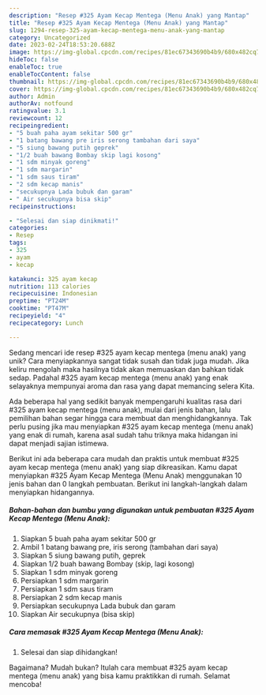 ```yaml
---
description: "Resep #325 Ayam Kecap Mentega (Menu Anak) yang Mantap"
title: "Resep #325 Ayam Kecap Mentega (Menu Anak) yang Mantap"
slug: 1294-resep-325-ayam-kecap-mentega-menu-anak-yang-mantap
category: Uncategorized
date: 2023-02-24T18:53:20.688Z
image: https://img-global.cpcdn.com/recipes/81ec67343690b4b9/680x482cq70/325-ayam-kecap-mentega-menu-anak-foto-resep-utama.jpg
hideToc: false
enableToc: true
enableTocContent: false
thumbnail: https://img-global.cpcdn.com/recipes/81ec67343690b4b9/680x482cq70/325-ayam-kecap-mentega-menu-anak-foto-resep-utama.jpg
cover: https://img-global.cpcdn.com/recipes/81ec67343690b4b9/680x482cq70/325-ayam-kecap-mentega-menu-anak-foto-resep-utama.jpg
author: Admin
authorAv: notfound
ratingvalue: 3.1
reviewcount: 12
recipeingredient:
- "5 buah paha ayam sekitar 500 gr"
- "1 batang bawang pre iris serong tambahan dari saya"
- "5 siung bawang putih geprek"
- "1/2 buah bawang Bombay skip lagi kosong"
- "1 sdm minyak goreng"
- "1 sdm margarin"
- "1 sdm saus tiram"
- "2 sdm kecap manis"
- "secukupnya Lada bubuk dan garam"
- " Air secukupnya bisa skip"
recipeinstructions:

- "Selesai dan siap dinikmati!"
categories:
- Resep
tags:
- 325
- ayam
- kecap

katakunci: 325 ayam kecap 
nutrition: 113 calories
recipecuisine: Indonesian
preptime: "PT24M"
cooktime: "PT47M"
recipeyield: "4"
recipecategory: Lunch

---
```





Sedang mencari ide resep #325 ayam kecap mentega (menu anak) yang unik? Cara menyiapkannya sangat tidak susah dan tidak juga mudah. Jika keliru mengolah maka hasilnya tidak akan memuaskan dan bahkan tidak sedap. Padahal #325 ayam kecap mentega (menu anak) yang enak selayaknya mempunyai aroma dan rasa yang dapat memancing selera Kita.







Ada beberapa hal yang sedikit banyak mempengaruhi kualitas rasa dari #325 ayam kecap mentega (menu anak), mulai dari jenis bahan, lalu pemilihan bahan segar hingga cara membuat dan menghidangkannya. Tak perlu pusing jika mau menyiapkan #325 ayam kecap mentega (menu anak) yang enak di rumah, karena asal sudah tahu triknya maka hidangan ini dapat menjadi sajian istimewa.






Berikut ini ada beberapa cara mudah dan praktis untuk membuat #325 ayam kecap mentega (menu anak) yang siap dikreasikan. Kamu dapat menyiapkan #325 Ayam Kecap Mentega (Menu Anak) menggunakan 10 jenis bahan dan 0 langkah pembuatan. Berikut ini langkah-langkah dalam menyiapkan hidangannya.

<!--inarticleads1-->

##### Bahan-bahan dan bumbu yang digunakan untuk pembuatan #325 Ayam Kecap Mentega (Menu Anak):

1. Siapkan 5 buah paha ayam sekitar 500 gr
1. Ambil 1 batang bawang pre, iris serong (tambahan dari saya)
1. Siapkan 5 siung bawang putih, geprek
1. Siapkan 1/2 buah bawang Bombay (skip, lagi kosong)
1. Siapkan 1 sdm minyak goreng
1. Persiapkan 1 sdm margarin
1. Persiapkan 1 sdm saus tiram
1. Persiapkan 2 sdm kecap manis
1. Persiapkan secukupnya Lada bubuk dan garam
1. Siapkan  Air secukupnya (bisa skip)




<!--inarticleads2-->

##### Cara memasak #325 Ayam Kecap Mentega (Menu Anak):


1. Selesai dan siap dihidangkan!



Bagaimana? Mudah bukan? Itulah cara membuat #325 ayam kecap mentega (menu anak) yang bisa kamu praktikkan di rumah. Selamat mencoba!
